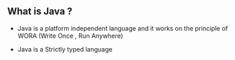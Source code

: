 

## What is Java ?

* Java is a platform independent language and it works on the principle of WORA (Write Once , Run Anywhere) 

* Java is a Strictly typed language 
